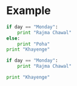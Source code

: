 # Example

```python
if day == "Monday":
	print "Rajma Chawal"
else:
	print "Poha"
print "Khayenge"
```


```python
if day == "Monday":
	print "Rajma Chawal"

print "Khayenge"
```
